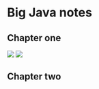 # Big Java notes

## Chapter one
![](https://i.imgur.com/tpMuqvY.png)
![](https://i.imgur.com/JnWQLXu.png)




## Chapter two
